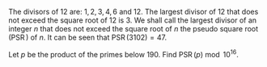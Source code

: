 The divisors of $12$ are: $1,2,3,4,6$ and $12$.
The largest divisor of $12$ that does not exceed the square root of $12$ is $3$.
We shall call the largest divisor of an integer $n$ that does not exceed the square root of $n$ the pseudo square root ($\operatorname{PSR}$) of $n$.
It can be seen that $\operatorname{PSR}(3102)=47$.


Let $p$ be the product of the primes below $190$.
Find $\operatorname{PSR}(p) \bmod 10^{16}$.